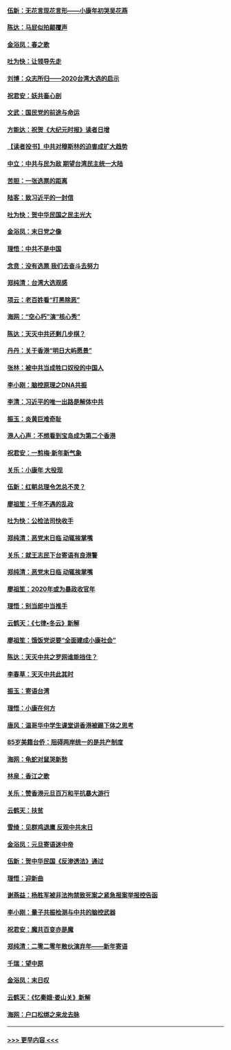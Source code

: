 #### [伍新：无花言现花言形——小康年初哭吴花燕](../pages/nsc993/n11800044.md?t=01181031) 
#### [陈达：马屁似拍颠覆声](../pages/nsc993/n11800010.md?t=01181031) 
#### [金浴凤：春之歌](../pages/nsc993/n11797687.md?t=01181031) 
#### [吐为快：让领导先走](../pages/nsc993/n11797512.md?t=01181031) 
#### [刘博：众志所归——2020台湾大选的启示](../pages/nsc993/n11796878.md?t=01181031) 
#### [祝君安：妖共畜心剖](../pages/nsc993/n11794273.md?t=01181031) 
#### [文武：国民党的前途与命运](../pages/nsc993/n11794198.md?t=01181031) 
#### [方能达：祝贺《大纪元时报》读者日增](../pages/nsc993/n11793807.md?t=01181031) 
#### [【读者投书】中共对穆斯林的迫害成扩大趋势](../pages/nsc993/n11791371.md?t=01181031) 
#### [中立：中共与民为敌 期望台湾民主统一大陆](../pages/nsc993/n11790392.md?t=01181031) 
#### [苦胆：一张选票的距离](../pages/nsc993/n11788914.md?t=01181031) 
#### [陆客：致习近平的一封信](../pages/nsc993/n11788867.md?t=01181031) 
#### [吐为快：贺中华民国之民主光大](../pages/nsc993/n11788618.md?t=01181031) 
#### [金浴凤：末日党之像](../pages/nsc993/n11787475.md?t=01181031) 
#### [理悟：中共不是中国](../pages/nsc993/n11787463.md?t=01181031) 
#### [念贲：没有选票  我们去奋斗去努力](../pages/nsc993/n11787398.md?t=01181031) 
#### [郑纯清：台湾大选观感](../pages/nsc993/n11786210.md?t=01181031) 
#### [项云：老百姓看“打黑除恶”](../pages/nsc993/n11785398.md?t=01181031) 
#### [海网：“空心朽”演“核心秀”](../pages/nsc993/n11783874.md?t=01181031) 
#### [陈达：天灭中共还剩几步棋？](../pages/nsc993/n11783719.md?t=01181031) 
#### [丹丹：关于香港“明日大屿愿景”](../pages/nsc993/n11783273.md?t=01181031) 
#### [张林：被中共当成牲口奴役的中国人](../pages/nsc993/n11782397.md?t=01181031) 
#### [李小刚：脑控原理之DNA共振](../pages/nsc993/n11780962.md?t=01181031) 
#### [李清：习近平的唯一出路是解体中共](../pages/nsc993/n11780866.md?t=01181031) 
#### [振玉：炎黄巨难奇耻](../pages/nsc993/n11779632.md?t=01181031) 
#### [港人心声：不想看到宝岛成为第二个香港](../pages/nsc993/n11778817.md?t=01181031) 
#### [祝君安：一剪梅‧新年新气象](../pages/nsc993/n11776340.md?t=01181031) 
#### [关乐：小康年 大役现](../pages/nsc993/n11774213.md?t=01181031) 
#### [伍新：红朝总理令怎总不灵？](../pages/nsc993/n11770813.md?t=01181031) 
#### [廖祖笙：千年不遇的乱政](../pages/nsc993/n11770373.md?t=01181031) 
#### [吐为快：公检法司快收手](../pages/nsc993/n11770359.md?t=01181031) 
#### [郑纯清：恶党末日临 动辄挨掌嘴](../pages/nsc993/n11769912.md?t=01181031) 
#### [关乐：就王志民下台寄语有良港警](../pages/nsc993/n11769903.md?t=01181031) 
#### [郑纯清：恶党末日临 动辄挨掌嘴](../pages/nsc993/n11769356.md?t=01181031) 
#### [廖祖笙：2020年或为暴政收官年](../pages/nsc993/n11768216.md?t=01181031) 
#### [理悟：别当郎中当推手](../pages/nsc993/n11768243.md?t=01181031) 
#### [云鹤天：《七律▪冬云》新解](../pages/nsc993/n11768204.md?t=01181031) 
#### [廖祖笙：饿饭党说要“全面建成小康社会”](../pages/nsc993/n11767482.md?t=01181031) 
#### [陈达：天灭中共之罗网谁能挡住？](../pages/nsc993/n11767465.md?t=01181031) 
#### [李春草：天灭中共此其时](../pages/nsc993/n11767452.md?t=01181031) 
#### [振玉：寄语台湾](../pages/nsc993/n11767432.md?t=01181031) 
#### [理悟：小康在何方](../pages/nsc993/n11767394.md?t=01181031) 
#### [唐风：温哥华中学生课堂讲香港被踢下体之思考](../pages/nsc993/n11766848.md?t=01181031) 
#### [85岁美籍台侨：阻碍两岸统一的是共产制度](../pages/nsc993/n11765043.md?t=01181031) 
#### [海网：龟蛇对鼠哭新愁](../pages/nsc993/n11764895.md?t=01181031) 
#### [林泉：香江之歌](../pages/nsc993/n11764415.md?t=01181031) 
#### [关乐：赞香港元旦百万和平抗暴大游行](../pages/nsc993/n11764382.md?t=01181031) 
#### [云鹤天：扶贫](../pages/nsc993/n11764245.md?t=01181031) 
#### [雪绮：见群鸡退鹰  反观中共末日](../pages/nsc993/n11762112.md?t=01181031) 
#### [金浴凤：元旦寄语迷中帝](../pages/nsc993/n11761788.md?t=01181031) 
#### [伍新：贺中华民国《反渗透法》通过](../pages/nsc993/n11761994.md?t=01181031) 
#### [理悟：迎新曲](../pages/nsc993/n11761152.md?t=01181031) 
#### [谢燕益：杨胜军被非法拘禁致死案之紧急报案举报控告函](../pages/nsc993/n11756134.md?t=01181031) 
#### [李小刚：量子共振检测与中共的脑控武器](../pages/nsc993/n11754518.md?t=01181031) 
#### [祝君安：魔共百变亦是魔](../pages/nsc993/n11754469.md?t=01181031) 
#### [郑纯清：二零二零年散伙演弃年——新年寄语](../pages/nsc993/n11754195.md?t=01181031) 
#### [千瑞：望中原](../pages/nsc993/n11754159.md?t=01181031) 
#### [金浴凤：末日叹](../pages/nsc993/n11752359.md?t=01181031) 
#### [云鹤天：《忆秦娥‧娄山关》新解](../pages/nsc993/n11752348.md?t=01181031) 
#### [海网：户口松绑之来龙去脉](../pages/nsc993/n11752328.md?t=01181031) 

----
#### [ >>> 更早内容 <<< ](../indexes/nsc993-earlier.md)

